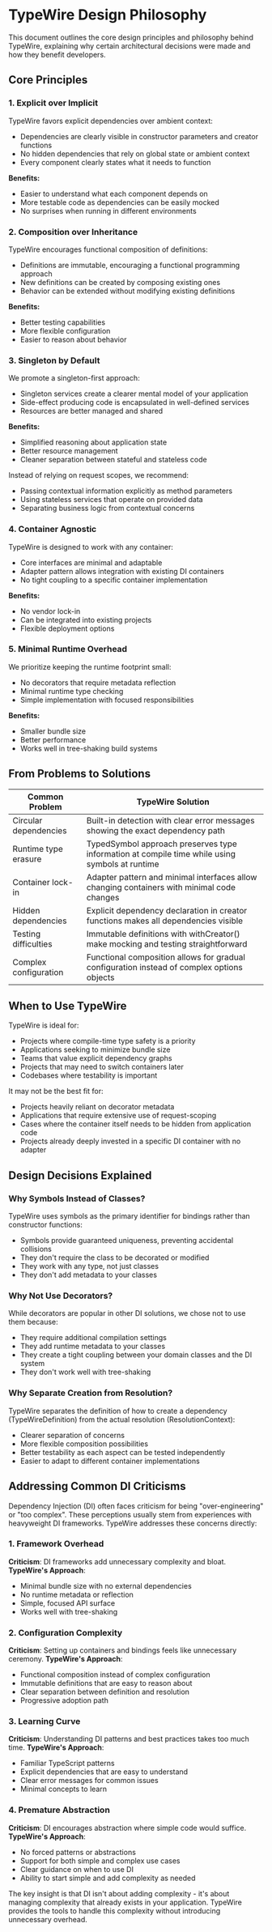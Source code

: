 # TypeWire Design Philosophy

This document outlines the core design principles and philosophy behind TypeWire, explaining why certain architectural decisions were made and how they benefit developers.

## Core Principles

### 1. Explicit over Implicit

TypeWire favors explicit dependencies over ambient context:

- Dependencies are clearly visible in constructor parameters and creator functions
- No hidden dependencies that rely on global state or ambient context
- Every component clearly states what it needs to function

**Benefits:**
- Easier to understand what each component depends on
- More testable code as dependencies can be easily mocked
- No surprises when running in different environments

### 2. Composition over Inheritance

TypeWire encourages functional composition of definitions:

- Definitions are immutable, encouraging a functional programming approach
- New definitions can be created by composing existing ones
- Behavior can be extended without modifying existing definitions

**Benefits:**
- Better testing capabilities
- More flexible configuration
- Easier to reason about behavior

### 3. Singleton by Default

We promote a singleton-first approach:

- Singleton services create a clearer mental model of your application
- Side-effect producing code is encapsulated in well-defined services
- Resources are better managed and shared

**Benefits:**
- Simplified reasoning about application state
- Better resource management
- Cleaner separation between stateful and stateless code

Instead of relying on request scopes, we recommend:
- Passing contextual information explicitly as method parameters
- Using stateless services that operate on provided data
- Separating business logic from contextual concerns

### 4. Container Agnostic

TypeWire is designed to work with any container:

- Core interfaces are minimal and adaptable
- Adapter pattern allows integration with existing DI containers
- No tight coupling to a specific container implementation

**Benefits:**
- No vendor lock-in
- Can be integrated into existing projects
- Flexible deployment options

### 5. Minimal Runtime Overhead

We prioritize keeping the runtime footprint small:

- No decorators that require metadata reflection
- Minimal runtime type checking
- Simple implementation with focused responsibilities

**Benefits:**
- Smaller bundle size
- Better performance
- Works well in tree-shaking build systems

## From Problems to Solutions

| Common Problem | TypeWire Solution |
|----------------|-------------------|
| Circular dependencies | Built-in detection with clear error messages showing the exact dependency path |
| Runtime type erasure | TypedSymbol approach preserves type information at compile time while using symbols at runtime |
| Container lock-in | Adapter pattern and minimal interfaces allow changing containers with minimal code changes |
| Hidden dependencies | Explicit dependency declaration in creator functions makes all dependencies visible |
| Testing difficulties | Immutable definitions with withCreator() make mocking and testing straightforward |
| Complex configuration | Functional composition allows for gradual configuration instead of complex options objects |

## When to Use TypeWire

TypeWire is ideal for:
- Projects where compile-time type safety is a priority
- Applications seeking to minimize bundle size
- Teams that value explicit dependency graphs
- Projects that may need to switch containers later
- Codebases where testability is important

It may not be the best fit for:
- Projects heavily reliant on decorator metadata
- Applications that require extensive use of request-scoping
- Cases where the container itself needs to be hidden from application code
- Projects already deeply invested in a specific DI container with no adapter

## Design Decisions Explained

### Why Symbols Instead of Classes?

TypeWire uses symbols as the primary identifier for bindings rather than constructor functions:

- Symbols provide guaranteed uniqueness, preventing accidental collisions
- They don't require the class to be decorated or modified
- They work with any type, not just classes
- They don't add metadata to your classes

### Why Not Use Decorators?

While decorators are popular in other DI solutions, we chose not to use them because:

- They require additional compilation settings
- They add runtime metadata to your classes
- They create a tight coupling between your domain classes and the DI system
- They don't work well with tree-shaking

### Why Separate Creation from Resolution?

TypeWire separates the definition of how to create a dependency (TypeWireDefinition) from the actual resolution (ResolutionContext):

- Clearer separation of concerns
- More flexible composition possibilities
- Better testability as each aspect can be tested independently
- Easier to adapt to different container implementations 

## Addressing Common DI Criticisms

Dependency Injection (DI) often faces criticism for being "over-engineering" or "too complex". These perceptions usually stem from experiences with heavyweight DI frameworks. TypeWire addresses these concerns directly:

### 1. Framework Overhead
**Criticism**: DI frameworks add unnecessary complexity and bloat.
**TypeWire's Approach**:
- Minimal bundle size with no external dependencies
- No runtime metadata or reflection
- Simple, focused API surface
- Works well with tree-shaking

### 2. Configuration Complexity
**Criticism**: Setting up containers and bindings feels like unnecessary ceremony.
**TypeWire's Approach**:
- Functional composition instead of complex configuration
- Immutable definitions that are easy to reason about
- Clear separation between definition and resolution
- Progressive adoption path

### 3. Learning Curve
**Criticism**: Understanding DI patterns and best practices takes too much time.
**TypeWire's Approach**:
- Familiar TypeScript patterns
- Explicit dependencies that are easy to understand
- Clear error messages for common issues
- Minimal concepts to learn

### 4. Premature Abstraction
**Criticism**: DI encourages abstraction where simple code would suffice.
**TypeWire's Approach**:
- No forced patterns or abstractions
- Support for both simple and complex use cases
- Clear guidance on when to use DI
- Ability to start simple and add complexity as needed

The key insight is that DI isn't about adding complexity - it's about managing complexity that already exists in your application. TypeWire provides the tools to handle this complexity without introducing unnecessary overhead. 